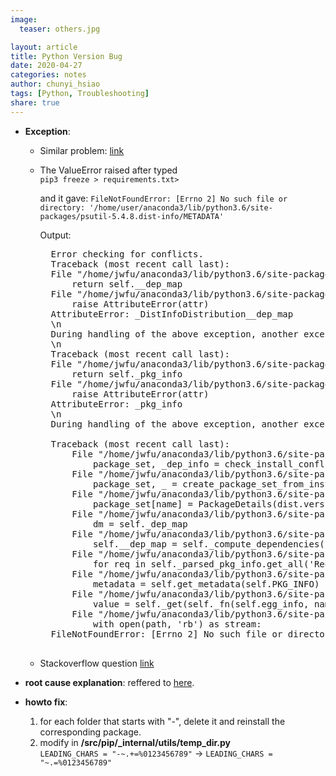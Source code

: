 ```yaml
---
image: 
  teaser: others.jpg

layout: article
title: Python Version Bug
date: 2020-04-27
categories: notes
author: chunyi_hsiao
tags: [Python, Troubleshooting]
share: true
---
```


- **Exception**:
	- Similar problem: [link](https://github.com/pypa/pip/issues/6251)
	- The ValueError raised after typed  
		```pip3 freeze > requirements.txt>``` 

		and it gave: 
		```FileNotFoundError: [Errno 2] No such file or directory: '/home/user/anaconda3/lib/python3.6/site-packages/psutil-5.4.8.dist-info/METADATA'```
		
		Output:
		<pre class="brush: bash">
		Error checking for conflicts.
		Traceback (most recent call last):
		File "/home/jwfu/anaconda3/lib/python3.6/site-packages/pip/_vendor/pkg_resources/__init__.py", line 2897, in _dep_map
			return self.__dep_map
		File "/home/jwfu/anaconda3/lib/python3.6/site-packages/pip/_vendor/pkg_resources/__init__.py", line 2691, in __getattr__
			raise AttributeError(attr)
		AttributeError: _DistInfoDistribution__dep_map
		\n
		During handling of the above exception, another exception occurred:
		\n
		Traceback (most recent call last):
		File "/home/jwfu/anaconda3/lib/python3.6/site-packages/pip/_vendor/pkg_resources/__init__.py", line 2888, in _parsed_pkg_info
			return self._pkg_info
		File "/home/jwfu/anaconda3/lib/python3.6/site-packages/pip/_vendor/pkg_resources/__init__.py", line 2691, in __getattr__
			raise AttributeError(attr)
		AttributeError: _pkg_info
		\n
		During handling of the above exception, another exception occurred:

		Traceback (most recent call last):
			File "/home/jwfu/anaconda3/lib/python3.6/site-packages/pip/_internal/commands/install.py", line 503, in _warn_about_conflicts
				package_set, _dep_info = check_install_conflicts(to_install)
			File "/home/jwfu/anaconda3/lib/python3.6/site-packages/pip/_internal/operations/check.py", line 108, in check_install_conflicts
		    	package_set, _ = create_package_set_from_installed()
	    	File "/home/jwfu/anaconda3/lib/python3.6/site-packages/pip/_internal/operations/check.py", line 47, in create_package_set_from_installed
		    	package_set[name] = PackageDetails(dist.version, dist.requires())
	    	File "/home/jwfu/anaconda3/lib/python3.6/site-packages/pip/_vendor/pkg_resources/__init__.py", line 2635, in requires
		    	dm = self._dep_map
	    	File "/home/jwfu/anaconda3/lib/python3.6/site-packages/pip/_vendor/pkg_resources/__init__.py", line 2899, in _dep_map
		    	self.__dep_map = self._compute_dependencies()
	    	File "/home/jwfu/anaconda3/lib/python3.6/site-packages/pip/_vendor/pkg_resources/__init__.py", line 2908, in _compute_dependencies
		    	for req in self._parsed_pkg_info.get_all('Requires-Dist') or []:
	    	File "/home/jwfu/anaconda3/lib/python3.6/site-packages/pip/_vendor/pkg_resources/__init__.py", line 2890, in _parsed_pkg_info
		    	metadata = self.get_metadata(self.PKG_INFO)
	    	File "/home/jwfu/anaconda3/lib/python3.6/site-packages/pip/_vendor/pkg_resources/__init__.py", line 1410, in get_metadata
		    	value = self._get(self._fn(self.egg_info, name))
    		File "/home/jwfu/anaconda3/lib/python3.6/site-packages/pip/_vendor/pkg_resources/__init__.py", line 1522, in _get
		    	with open(path, 'rb') as stream:
		FileNotFoundError: [Errno 2] No such file or directory: '/home/jwfu/anaconda3/lib/python3.6/site-packages/psutil-5.4.8.dist-info/METADATA'
		</pre> 

	- Stackoverflow question [link](https://stackoverflow.com/questions/54454367/different-error-messages-when-using-pip-install-pip-list-ect)

- **root cause explanation**: reffered to [here](https://github.com/pypa/pip/pull/6225).

- **howto fix**: 
	1. for each folder that starts with "-", delete it and reinstall the corresponding package.
	2. modify in **/src/pip/_internal/utils/temp_dir.py**   
		```LEADING_CHARS = "-~.+=%0123456789"```
		-> ```LEADING_CHARS = "~.=%0123456789"```
